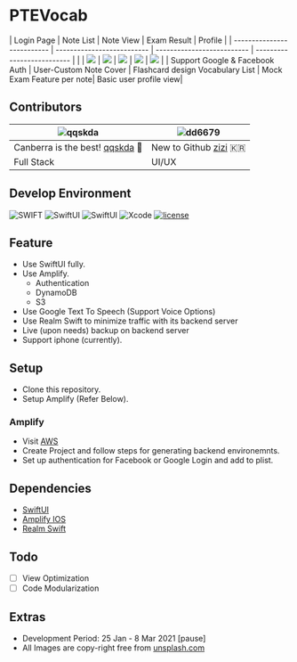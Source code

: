 # PTEVocab

| Login Page  |  Note List    | Note View   |  Exam Result    | Profile |
| -------------------------- | -------------------------- | -------------------------- | -------------------------- |   |
| ![](/docs/images/login/main.png)  |  ![](/docs/images/note/columns.png)  | ![](/docs/images/note/play.png)  | ![](/docs/images/exam/result.png) | ![](/docs/images/exam/profileExam.png)  |
| Support Google & Facebook Auth | User-Custom Note Cover | Flashcard design Vocabulary List | Mock Exam Feature per note| Basic user profile view|

## Contributors

| ![qqskda](https://avatars.githubusercontent.com/u/27459480?s=460&u=1ddee5601cabb22d1ed5859157212a8b5650981b&v=4) | ![dd6679](https://avatars.githubusercontent.com/u/35446851?s=460&v=4)
| ------------------------------------------------------------ | ------------------------------------------------------------
| Canberra is the best! [qqskda](https://github.com/qqskda) 🦘      | New to Github [zizi](https://github.com/dd6679) 🇰🇷 |
| Full Stack                                 | UI/UX                                |


## Develop Environment

![SWIFT](https://img.shields.io/static/v1?style=for-the-badge&logo=swift&message=SWIFT5&label=&color=FA7343&labelColor=000000) ![SwiftUI](https://img.shields.io/badge/use-swiftui-blue.svg?style=for-the-badge) ![SwiftUI](https://img.shields.io/badge/use-Amplify_ios-orange.svg?style=for-the-badge) ![Xcode](https://img.shields.io/badge/Xcode-12.4-blue.svg?style=for-the-badge) [![license](https://img.shields.io/github/license/sgr-ksmt/FireTodo.svg?style=for-the-badge)](https://github.com/sgr-ksmt/FireTodo/blob/master/LICENSE)

## Feature

- Use SwiftUI fully.
- Use Amplify.
  - Authentication
  - DynamoDB
  - S3
- Use Google Text To Speech (Support Voice Options)
- Use Realm Swift to minimize traffic with its backend server
- Live (upon needs) backup on backend server
- Support iphone (currently).

## Setup

- Clone this repository.
- Setup Amplify (Refer Below).

### Amplify

- Visit [AWS](https://aws.amazon.com/getting-started/hands-on/build-ios-app-amplify/)
- Create Project and follow steps for generating backend environemnts.
- Set up authentication for Facebook or Google Login and add to plist.

## Dependencies

- [SwiftUI](https://developer.apple.com/xcode/swiftui/)
- [Amplify IOS](https://github.com/aws-amplify/amplify-ios)
- [Realm Swift](https://github.com/realm/realm-cocoa)

## Todo
 - [ ] View Optimization
 - [ ] Code Modularization

## Extras
 - Development Period: 25 Jan - 8 Mar 2021 [pause]
 - All Images are copy-right free from [unsplash.com](https://unsplash.com/)
